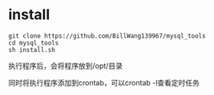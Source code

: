 # install

```
git clone https://github.com/BillWang139967/mysql_tools
cd mysql_tools
sh install.sh
```
执行程序后，会将程序放到/opt/目录

同时将执行程序添加到crontab，可以crontab -l查看定时任务
